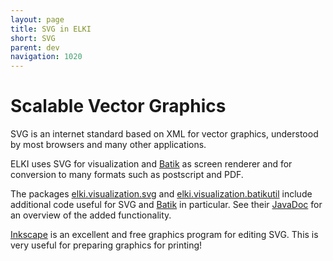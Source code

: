 ```yaml
---
layout: page
title: SVG in ELKI
short: SVG
parent: dev
navigation: 1020
---
```


Scalable Vector Graphics
========================

SVG is an internet standard based on XML for vector graphics, understood by most browsers and many other applications.

ELKI uses SVG for visualization and [Batik](/dev/batik) as screen renderer and for conversion to many formats such as postscript and PDF.

The packages [elki.visualization.svg](/releases/current/javadoc/elki/visualization/svg/package-summary.html) and [elki.visualization.batikutil](/releases/current/javadoc/elki/visualization/batikutil/package-summary.html) include additional code useful for SVG and [Batik](/dev/batik) in particular. See their [JavaDoc](/dev/javadoc) for an overview of the added functionality.

[Inkscape](http://inkscape.org/) is an excellent and free graphics program for editing SVG. This is very useful for preparing graphics for printing!
